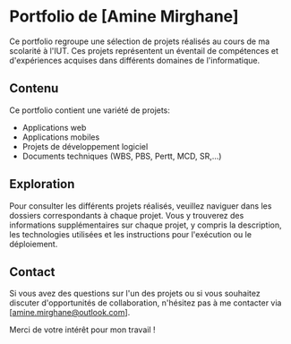 # Portfolio de [Amine Mirghane]

Ce portfolio regroupe une sélection de projets réalisés au cours de ma scolarité à l'IUT. Ces projets représentent un éventail de compétences et d'expériences acquises dans différents domaines de l'informatique.

## Contenu

Ce portfolio contient une variété de projets:

- Applications web
- Applications mobiles
- Projets de développement logiciel
- Documents techniques (WBS, PBS, Pertt, MCD, SR,...)


## Exploration

Pour consulter les différents projets réalisés, veuillez naviguer dans les dossiers correspondants à chaque projet. Vous y trouverez des informations supplémentaires sur chaque projet, y compris la description, les technologies utilisées et les instructions pour l'exécution ou le déploiement.

## Contact

Si vous avez des questions sur l'un des projets ou si vous souhaitez discuter d'opportunités de collaboration, n'hésitez pas à me contacter via [amine.mirghane@outlook.com].

Merci de votre intérêt pour mon travail !
